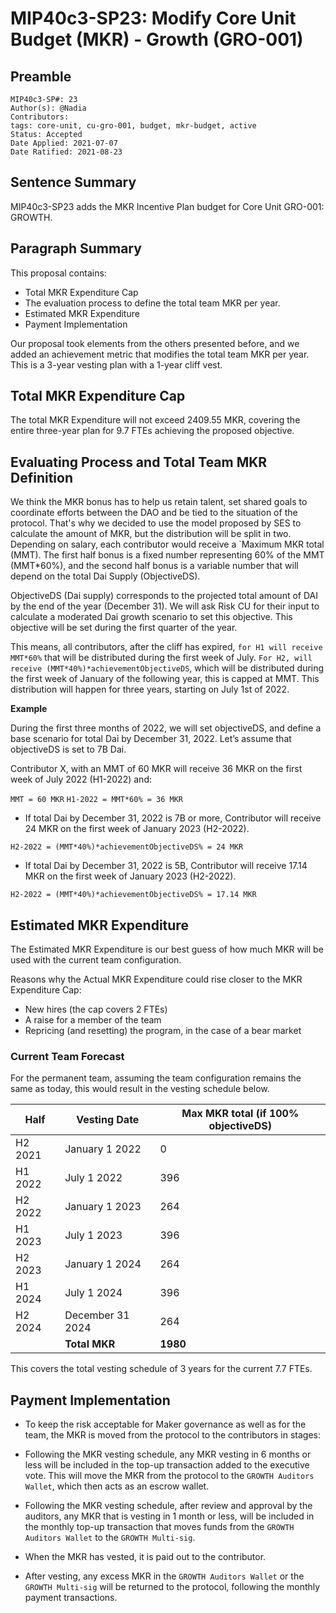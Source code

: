 # MIP40c3-SP23: Modify Core Unit Budget (MKR) - Growth (GRO-001)

## Preamble

```
MIP40c3-SP#: 23
Author(s): @Nadia
Contributors:
tags: core-unit, cu-gro-001, budget, mkr-budget, active
Status: Accepted
Date Applied: 2021-07-07
Date Ratified: 2021-08-23
```

## Sentence Summary

MIP40c3-SP23 adds the MKR Incentive Plan budget for Core Unit GRO-001: GROWTH.

## Paragraph Summary

This proposal contains:

* Total MKR Expenditure Cap
* The evaluation process to define the total team MKR per year.
* Estimated MKR Expenditure
* Payment Implementation

Our proposal took elements from the others presented before, and we added an achievement metric that modifies the total team MKR per year. This is a 3-year vesting plan with a 1-year cliff vest.


## Total MKR Expenditure Cap

The total MKR Expenditure will not exceed 2409.55 MKR, covering the entire three-year plan for 9.7 FTEs achieving the proposed objective.


## Evaluating Process and Total Team MKR Definition

We think the MKR bonus has to help us retain talent, set shared goals to coordinate efforts between the DAO and be tied to the situation of the protocol. That's why we decided to use the model proposed by SES to calculate the amount of MKR, but the distribution will be split in two. Depending on salary, each contributor would receive a `Maximum MKR total (MMT). The first half bonus is a fixed number representing 60% of the MMT (MMT*60%), and the second half bonus is a variable number that will depend on the total Dai Supply (ObjectiveDS).

ObjectiveDS (Dai supply) corresponds to the projected total amount of DAI by the end of the year (December 31). We will ask Risk CU for their input to calculate a moderated Dai growth scenario to set this objective. This objective will be set during the first quarter of the year.

This means, all contributors, after the cliff has expired, `for H1 will receive MMT*60%` that will be distributed during the first week of July. `For H2, will receive (MMT*40%)*achievementObjectiveDS`, which will be distributed during the first week of January of the following year, this is capped at MMT. This distribution will happen for three years, starting on July 1st of 2022.

**Example**

During the first three months of 2022, we will set objectiveDS, and define a base scenario for total Dai by December 31, 2022. Let’s assume that objectiveDS is set to 7B Dai. 

Contributor X, with an MMT of 60 MKR will receive 36 MKR on the first week of July 2022 (H1-2022) and:

`MMT = 60 MKR`
`H1-2022 = MMT*60% = 36 MKR`

* If total Dai by December 31, 2022 is 7B or more, Contributor will receive 24 MKR on the first week of January 2023 (H2-2022).

`H2-2022 = (MMT*40%)*achievementObjectiveDS% = 24 MKR`

* If total Dai by December 31, 2022 is 5B, Contributor will receive 17.14 MKR on the first week of January 2023 (H2-2022).

`H2-2022 = (MMT*40%)*achievementObjectiveDS% = 17.14 MKR`



## Estimated MKR Expenditure

The Estimated MKR Expenditure is our best guess of how much MKR will be used with the current team configuration.

Reasons why the Actual MKR Expenditure could rise closer to the MKR Expenditure Cap:

* New hires (the cap covers 2  FTEs)
* A raise for a member of the team
* Repricing (and resetting) the program, in the case of a bear market

### Current Team Forecast

For the permanent team, assuming the team configuration remains the same as today, this would result in the vesting schedule below.


| Half     | Vesting Date     | Max MKR total (if 100% objectiveDS)     |
|---|---|---|
| H2 2021     |  January 1 2022      |  0      |
| H1 2022     |  July 1 2022      |  396      |
| H2 2022     |  January 1 2023      |  264      |
| H1 2023     |  July 1 2023      |  396      |
| H2 2023     |  January 1 2024      |  264      |
| H1 2024     |  July 1 2024      |  396      |
| H2 2024     |  December 31 2024      |  264      |
|      |  **Total MKR**      |  **1980**      |


This covers the total vesting schedule of 3 years for the current 7.7 FTEs.

## Payment Implementation

* To keep the risk acceptable for Maker governance as well as for the team, the MKR is moved from the protocol to the contributors in stages:

* Following the MKR vesting schedule, any MKR vesting in 6 months or less will be included in the top-up transaction added to the executive vote. This will move the MKR from the protocol to the `GROWTH Auditors Wallet`, which then acts as an escrow wallet.

* Following the MKR vesting schedule, after review and approval by the auditors, any MKR that is vesting in 1 month or less, will be included in the monthly top-up transaction that moves funds from the `GROWTH Auditors Wallet` to the `GROWTH Multi-sig`.

* When the MKR has vested, it is paid out to the contributor.

* After vesting, any excess MKR in the `GROWTH Auditors Wallet` or the `GROWTH Multi-sig` will be returned to the protocol, following the monthly payment transactions.

